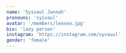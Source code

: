 ```yaml
---
name: 'Syivaul Jannah'
pronouns: 'syivaul'
avatar: '/members/leeseo.jpg'
bio: 'lazy person'
instagram: 'https://instagram.com/syvauul'
gender: 'female'
---
```

